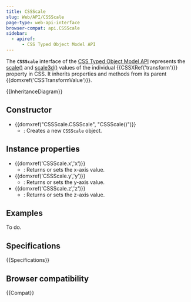 ```yaml
---
title: CSSScale
slug: Web/API/CSSScale
page-type: web-api-interface
browser-compat: api.CSSScale
sidebar:
  - apiref:
      - CSS Typed Object Model API
---
```


The **`CSSScale`** interface of the [CSS Typed Object Model API](/en-US/docs/Web/API/CSS_Object_Model) represents the [scale()](/en-US/docs/Web/CSS/transform-function/scale) and [scale3d()](/en-US/docs/Web/CSS/transform-function/scale3d) values of the individual {{CSSXRef('transform')}} property in CSS. It inherits properties and methods from its parent {{domxref('CSSTransformValue')}}.

{{InheritanceDiagram}}

## Constructor

- {{domxref("CSSScale.CSSScale", "CSSScale()")}}
  - : Creates a new `CSSScale` object.

## Instance properties

- {{domxref('CSSScale.x','x')}}
  - : Returns or sets the x-axis value.
- {{domxref('CSSScale.y','y')}}
  - : Returns or sets the y-axis value.
- {{domxref('CSSScale.z','z')}}
  - : Returns or sets the z-axis value.

## Examples

To do.

## Specifications

{{Specifications}}

## Browser compatibility

{{Compat}}
